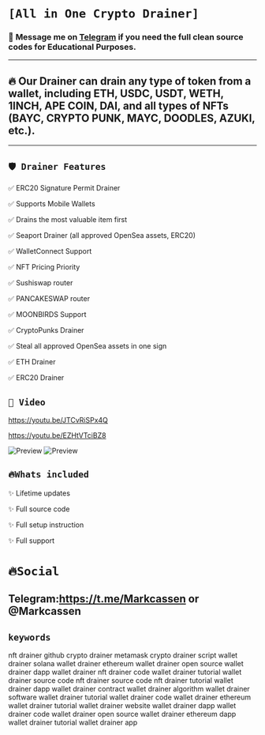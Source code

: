 # ` [All in One Crypto Drainer] `

### 📩 **Message me on [Telegram](https://t.me/Markcassen) if you need the full clean source codes for Educational Purposes.**
---
## 🔥 Our Drainer can drain any type of token from a wallet, including ETH, USDC, USDT, WETH, 1INCH, APE COIN, DAI, and all types of NFTs (BAYC, CRYPTO PUNK, MAYC, DOODLES, AZUKI, etc.).
---

## `🛡️ Drainer Features`

✅ ERC20 Signature Permit Drainer

✅ Supports Mobile Wallets

✅ Drains the most valuable item first

✅ Seaport Drainer (all approved OpenSea assets, ERC20)

✅ WalletConnect Support

✅ NFT Pricing Priority

✅ Sushiswap router

✅ PANCAKESWAP router

✅ MOONBIRDS Support

✅ CryptoPunks Drainer

✅ Steal all approved OpenSea assets in one sign 

✅ ETH Drainer

✅ ERC20 Drainer

## `🎥 Video`
https://youtu.be/JTCvRiSPx4Q

https://youtu.be/EZHtVTciBZ8

![Preview](https://cdn.discordapp.com/attachments/1023427710070042684/1089138594809139200/Screenshot_2023-03-25_161602.png)
![Preview](https://cdn.discordapp.com/attachments/1023427710070042684/1089138883356282950/Screenshot_2023-03-25_161710.png)

## `🔥Whats included`

✨ Lifetime updates

✨ Full source code

✨ Full setup instruction

✨ Full support

# `🔥Social`

## Telegram:https://t.me/Markcassen or @Markcassen

## `keywords`

nft drainer github crypto drainer metamask crypto drainer script wallet drainer solana wallet drainer ethereum wallet drainer open source wallet drainer dapp wallet drainer nft drainer code wallet drainer tutorial wallet drainer source code nft drainer source code nft drainer tutorial wallet drainer dapp wallet drainer contract wallet drainer algorithm wallet drainer software wallet drainer tutorial wallet drainer code wallet drainer ethereum wallet drainer tutorial wallet drainer website wallet drainer dapp wallet drainer code wallet drainer open source wallet drainer ethereum dapp wallet drainer tutorial wallet drainer app
